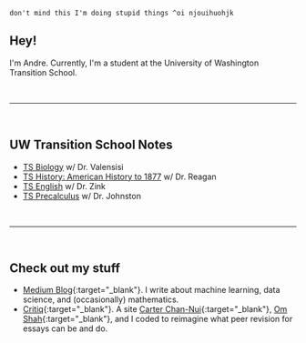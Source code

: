 <html lang="en-US">  
  <head>
    <link rel='stylesheet' type='text/css' href='/css/main.css'>
  </head>
  <body>
  <a href="{{page.url}}" id="theme-toggle" onclick="modeSwitcher()" style="cursor: pointer;"></a>
    <script>
      alert('hi!');
      let systemInitiatedDark = window.matchMedia("(prefers-color-scheme: dark)"); 
      let theme = sessionStorage.getItem('theme'); 
      if (systemInitiatedDark.matches) {
        document.getElementById("theme-toggle").innerHTML = "Light Mode";
      } else {
        document.getElementById("theme-toggle").innerHTML = "Dark Mode";
      }
      function prefersColorTest(systemInitiatedDark) {
        if (systemInitiatedDark.matches) {
          document.documentElement.setAttribute('data-theme', 'dark');		
          document.getElementById("theme-toggle").innerHTML = "Light Mode";
          sessionStorage.setItem('theme', '');
        } else {
          document.documentElement.setAttribute('data-theme', 'light');
          document.getElementById("theme-toggle").innerHTML = "Dark Mode";
          sessionStorage.setItem('theme', '');
        }
      }
      systemInitiatedDark.addListener(prefersColorTest);
      function modeSwitcher() {
        let theme = sessionStorage.getItem('theme');
        if (theme === "dark") {
          document.documentElement.setAttribute('data-theme', 'light');
          sessionStorage.setItem('theme', 'light');
          document.getElementById("theme-toggle").innerHTML = "Dark Mode";
        }	else if (theme === "light") {
          document.documentElement.setAttribute('data-theme', 'dark');
          sessionStorage.setItem('theme', 'dark');
          document.getElementById("theme-toggle").innerHTML = "Light Mode";
        } else if (systemInitiatedDark.matches) {	
          document.documentElement.setAttribute('data-theme', 'light');
          sessionStorage.setItem('theme', 'light');
          document.getElementById("theme-toggle").innerHTML = "Dark Mode";
        } else {
          document.documentElement.setAttribute('data-theme', 'dark');
          sessionStorage.setItem('theme', 'dark');
          document.getElementById("theme-toggle").innerHTML = "Light Mode";
        }
      }
      if (theme === "dark") {
        document.documentElement.setAttribute('data-theme', 'dark');
        sessionStorage.setItem('theme', 'dark');
        document.getElementById("theme-toggle").innerHTML = "Light Mode";
      } else if (theme === "light") {
        document.documentElement.setAttribute('data-theme', 'light');
        sessionStorage.setItem('theme', 'light');
        document.getElementById("theme-toggle").innerHTML = "Dark Mode";
      }
    </script>
  
  </body>
</html>

```
don't mind this I'm doing stupid things ^oi njouihuohjk
```

## Hey!
I'm Andre. Currently, I'm a student at the University of Washington Transition School.



<br>

---

<br>

## UW Transition School Notes
- [TS Biology](https://andre-ye.github.io/biology/biology_navigation) w/ Dr. Valensisi
- [TS History: American History to 1877](https://andre-ye.github.io/history/history_navigation) w/ Dr. Reagan
- [TS English](https://andre-ye.github.io/english/english_navigation) w/ Dr. Zink
- [TS Precalculus](andre-ye.github.io/precalc/precalculus_navigation) w/ Dr. Johnston

<br> 

---

<br>

## Check out my stuff
- [Medium Blog](https://andre-ye.medium.com){:target="_blank"}. I write about machine learning, data science, and (occasionally) mathematics.
- [Critiq](https://critiq.tech){:target="_blank"}. A site [Carter Chan-Nui](https://www.linkedin.com/in/carterchannui/){:target="_blank"}, [Om Shah](https://www.linkedin.com/in/om-shah-5a0b571ab/){:target="_blank"}, and I coded to reimagine what peer revision for essays can be and do.
